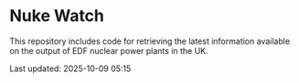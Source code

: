 # Nuke Watch

This repository includes code for retrieving the latest information available on the output of EDF nuclear power plants in the UK.

Last updated: 2025-10-09 05:15